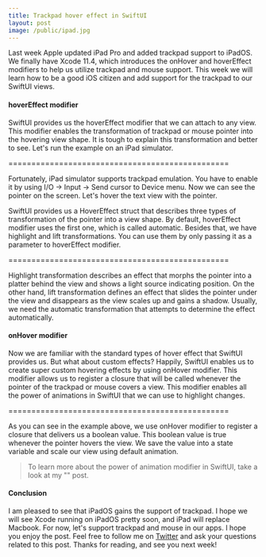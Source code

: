 ```yaml
---
title: Trackpad hover effect in SwiftUI
layout: post
image: /public/ipad.jpg
---
```

Last week Apple updated iPad Pro and added trackpad support to iPadOS. We finally have Xcode 11.4, which introduces the onHover and hoverEffect modifiers to help us utilize trackpad and mouse support. This week we will learn how to be a good iOS citizen and add support for the trackpad to our SwiftUI views.

#### hoverEffect modifier
SwiftUI provides us the hoverEffect modifier that we can attach to any view. This modifier enables the transformation of trackpad or mouse pointer into the hovering view shape. It is tough to explain this transformation and better to see. Let's run the example on an iPad simulator.

================================================

Fortunately, iPad simulator supports trackpad emulation. You have to enable it by using I/O -> Input -> Send cursor to Device menu. Now we can see the pointer on the screen. Let's hover the text view with the pointer.

SwiftUI provides us a HoverEffect struct that describes three types of transformation of the pointer into a view shape. By default, hoverEffect modifier uses the first one, which is called automatic. Besides that, we have highlight and lift transformations. You can use them by only passing it as a parameter to hoverEffect modifier.

================================================

Highlight transformation describes an effect that morphs the pointer into a platter behind the view and shows a light source indicating position. On the other hand, lift transformation defines an effect that slides the pointer under the view and disappears as the view scales up and gains a shadow. Usually, we need the automatic transformation that attempts to determine the effect automatically.

#### onHover modifier
Now we are familiar with the standard types of hover effect that SwiftUI provides us. But what about custom effects? Happily, SwiftUI enables us to create super custom hovering effects by using onHover modifier. This modifier allows us to register a closure that will be called whenever the pointer of the trackpad or mouse covers a view. This modifier enables all the power of animations in SwiftUI that we can use to highlight changes.

================================================

As you can see in the example above, we use onHover modifier to register a closure that delivers us a boolean value. This boolean value is true whenever the pointer hovers the view. We save the value into a state variable and scale our view using default animation.

> To learn more about the power of animation modifier in SwiftUI, take a look at my "" post.

#### Conclusion
I am pleased to see that iPadOS gains the support of trackpad. I hope we will see Xcode running on iPadOS pretty soon, and iPad will replace Macbook. For now, let's support trackpad and mouse in our apps. I hope you enjoy the post. Feel free to follow me on [Twitter](https://twitter.com/mecid) and ask your questions related to this post. Thanks for reading, and see you next week!
